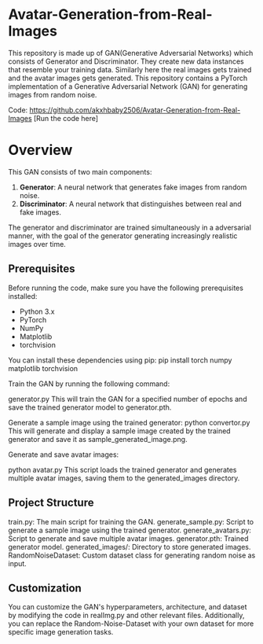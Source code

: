 # Avatar-Generation-from-Real-Images
This repository is made up of GAN(Generative Adversarial Networks) which consists of Generator and Discriminator. They create new data instances that resemble your training data. Similarly
here the real images gets trained and the avatar images gets generated. This repository contains a PyTorch implementation of a Generative Adversarial Network (GAN) for generating images from random noise.

Code: https://github.com/akxhbaby2506/Avatar-Generation-from-Real-Images   [Run the code here]

# Overview

This GAN consists of two main components:
1. **Generator**: A neural network that generates fake images from random noise.
2. **Discriminator**: A neural network that distinguishes between real and fake images.

The generator and discriminator are trained simultaneously in a adversarial manner, with the goal of the generator generating increasingly realistic images over time.

## Prerequisites

Before running the code, make sure you have the following prerequisites installed:

- Python 3.x
- PyTorch
- NumPy
- Matplotlib
- torchvision

You can install these dependencies using pip:
pip install torch numpy matplotlib torchvision

Train the GAN by running the following command:

generator.py
This will train the GAN for a specified number of epochs and save the trained generator model to generator.pth.

Generate a sample image using the trained generator:
python convertor.py
This will generate and display a sample image created by the trained generator and save it as sample_generated_image.png.

Generate and save avatar images:

python avatar.py
This script loads the trained generator and generates multiple avatar images, saving them to the generated_images directory.

## Project Structure
train.py: The main script for training the GAN.
generate_sample.py: Script to generate a sample image using the trained generator.
generate_avatars.py: Script to generate and save multiple avatar images.
generator.pth: Trained generator model.
generated_images/: Directory to store generated images.
RandomNoiseDataset: Custom dataset class for generating random noise as input.

## Customization
You can customize the GAN's hyperparameters, architecture, and dataset by modifying the code in realImg.py and other relevant files. Additionally, you can replace the Random-Noise-Dataset with your own dataset for more specific image generation tasks.
